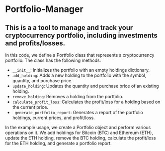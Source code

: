 # Portfolio-Manager
This is a a tool to manage and track your cryptocurrency portfolio, including investments and profits/losses.
----------------------
In this code, we define a Portfolio class that represents a cryptocurrency portfolio. The class has the following methods:

-  ``` __init__ ```: Initializes the portfolio with an empty holdings dictionary.
-  ```add_holding```: Adds a new holding to the portfolio with the symbol, quantity, and purchase price.
-  ```update_holding```: Updates the quantity and purchase price of an existing holding.
-  ```remove_holding```: Removes a holding from the portfolio.
-  ```calculate_profit_loss```: Calculates the profit/loss for a holding based on the current price.
-  ``` generate_portfolio_report```: Generates a report of the portfolio holdings, current prices, and profit/loss.

  
In the example usage, we create a Portfolio object and perform various operations on it. We add holdings for Bitcoin (BTC) and Ethereum (ETH), update the ETH holding, remove the BTC holding, calculate the profit/loss for the ETH holding, and generate a portfolio report.
